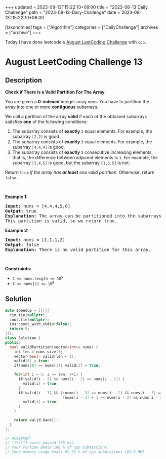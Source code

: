 +++
updated = 2023-08-13T15:22:10+08:00
title = "2023-08-13 Daily Challenge"
path = "2023-08-13-Daily-Challenge"
date = 2023-08-13T15:22:10+08:00

[taxonomies]
tags = ["Algorithm"]
categories = ["DailyChallenge"]
archives = ["archive"]
+++

Today I have done leetcode's [August LeetCoding Challenge](https://leetcode.com/problems/check-if-there-is-a-valid-partition-for-the-array/) with `cpp`.

<!-- more -->

# August LeetCoding Challenge 13

## Description

**Check if There is a Valid Partition For The Array**

<p>You are given a <strong>0-indexed</strong> integer array <code>nums</code>. You have to partition the array into one or more <strong>contiguous</strong> subarrays.</p>

<p>We call a partition of the array <strong>valid</strong> if each of the obtained subarrays satisfies <strong>one</strong> of the following conditions:</p>

<ol>
	<li>The subarray consists of <strong>exactly</strong> <code>2</code> equal elements. For example, the subarray <code>[2,2]</code> is good.</li>
	<li>The subarray consists of <strong>exactly</strong> <code>3</code> equal elements. For example, the subarray <code>[4,4,4]</code> is good.</li>
	<li>The subarray consists of <strong>exactly</strong> <code>3</code> consecutive increasing elements, that is, the difference between adjacent elements is <code>1</code>. For example, the subarray <code>[3,4,5]</code> is good, but the subarray <code>[1,3,5]</code> is not.</li>
</ol>

<p>Return <code>true</code><em> if the array has <strong>at least</strong> one valid partition</em>. Otherwise, return <code>false</code>.</p>

<p>&nbsp;</p>
<p><strong class="example">Example 1:</strong></p>

<pre>
<strong>Input:</strong> nums = [4,4,4,5,6]
<strong>Output:</strong> true
<strong>Explanation:</strong> The array can be partitioned into the subarrays [4,4] and [4,5,6].
This partition is valid, so we return true.
</pre>

<p><strong class="example">Example 2:</strong></p>

<pre>
<strong>Input:</strong> nums = [1,1,1,2]
<strong>Output:</strong> false
<strong>Explanation:</strong> There is no valid partition for this array.
</pre>

<p>&nbsp;</p>
<p><strong>Constraints:</strong></p>

<ul>
	<li><code>2 &lt;= nums.length &lt;= 10<sup>5</sup></code></li>
	<li><code>1 &lt;= nums[i] &lt;= 10<sup>6</sup></code></li>
</ul>


## Solution

``` cpp
auto speedup = [](){
  cin.tie(nullptr);
  cout.tie(nullptr);
  ios::sync_with_stdio(false);
  return 0;
}();
class Solution {
public:
  bool validPartition(vector<int>& nums) {
    int len = nums.size();
    vector<bool> valid(len + 1);
    valid[0] = true;
    if(nums[0] == nums[1]) valid[2] = true;

    for(int i = 3; i <= len; ++i) {
      if(valid[i - 2] && nums[i - 2] == nums[i - 1]) {
        valid[i] = true;
      }
      if(valid[i - 3] && ((nums[i - 3] == nums[i - 2] && nums[i - 3] == nums[i - 1]) ||
                          (nums[i - 3] + 1 == nums[i - 2] && nums[i - 2] + 1 == nums[i - 1]))) {
        valid[i] = true;
      }
    }

    return valid.back();
  }
};

// Accepted
// 117/117 cases passed (65 ms)
// Your runtime beats 100 % of cpp submissions
// Your memory usage beats 92.92 % of cpp submissions (83.9 MB)
```
